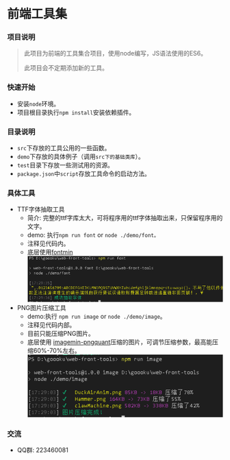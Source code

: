 # 前端工具集

### 项目说明

> 此项目为前端的工具集合项目，使用node编写，JS语法使用的ES6。
>
> 此项目会不定期添加新的工具。

### 快速开始

* 安装`node`环境。
* 项目根目录执行`npm install`安装依赖插件。

### 目录说明

* `src`下存放的工具公用的一些函数。
* `demo`下存放的具体例子（调用`src下的基础类库`）。
* `test`目录下存放一些测试用的资源。
* `package.json`中`script`存放工具命令的启动方法。

### 具体工具

* TTF字体抽取工具
  * 简介: 完整的ttf字库太大，可将程序用的ttf字体抽取出来，只保留程序用的文字。
  * demo: 执行`npm run font` or `node ./demo/font。`
  * 注释见代码内。
  * 底层使用[fontmin](https://github.com/ecomfe/fontmin)![font](./doc/image/font.png)
* PNG图片压缩工具
  * demo:执行 `npm run image` or `node ./demo/image`。
  * 注释见代码内部。
  * 目前只能压缩PNG图片。
  * 底层使用 [imagemin-pngquant](https://github.com/imagemin/imagemin-pngquant)压缩的图片，可调节压缩参数，最高能压缩60%-70%左右。![font](./doc/image/imagemin.png)

### 交流

* QQ群: 223460081

